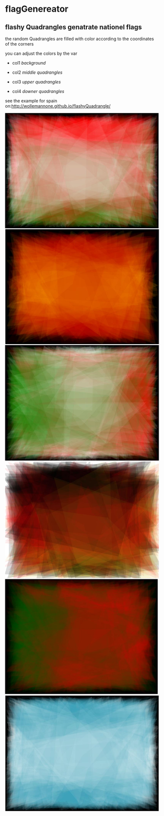 # flagGenereator

## flashy Quadrangles genatrate nationel flags




  the random Quadrangles are filled with color according to the coordinates of the corners
  
  you can adjust the colors by the var 
  
  - col1 _background_
  - col2 _middle quadrangles_
  
  - col3 _upper quadrangles_
  - col4 _downer quadrangles_


see the example for spain on:http://wollemannone.github.io/flashyQuadrangle/



![](https://github.com/wollemannone/flashyQuadrangle/blob/gh-pages/hungary.JPG)
![](https://github.com/wollemannone/flashyQuadrangle/blob/gh-pages/spain_01.JPG)
![](https://github.com/wollemannone/flashyQuadrangle/blob/gh-pages/italy_01.JPG)
![](https://github.com/wollemannone/flashyQuadrangle/blob/gh-pages/germany.JPG)
![](https://github.com/wollemannone/flashyQuadrangle/blob/gh-pages/portugal_01t.JPG)
![](https://github.com/wollemannone/flashyQuadrangle/blob/gh-pages/Argentina_01.JPG)
